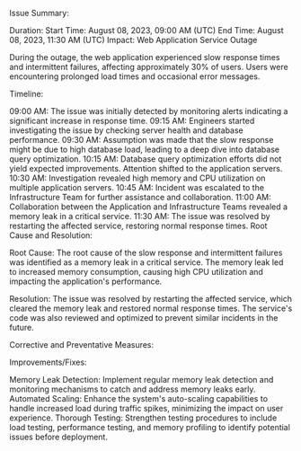 Issue Summary:

Duration: Start Time: August 08, 2023, 09:00 AM (UTC)
End Time: August 08, 2023, 11:30 AM (UTC)
Impact: Web Application Service Outage

During the outage, the web application experienced slow response times and intermittent failures, affecting approximately 30% of users. Users were encountering prolonged load times and occasional error messages.

Timeline:

09:00 AM: The issue was initially detected by monitoring alerts indicating a significant increase in response time.
09:15 AM: Engineers started investigating the issue by checking server health and database performance.
09:30 AM: Assumption was made that the slow response might be due to high database load, leading to a deep dive into database query optimization.
10:15 AM: Database query optimization efforts did not yield expected improvements. Attention shifted to the application servers.
10:30 AM: Investigation revealed high memory and CPU utilization on multiple application servers.
10:45 AM: Incident was escalated to the Infrastructure Team for further assistance and collaboration.
11:00 AM: Collaboration between the Application and Infrastructure Teams revealed a memory leak in a critical service.
11:30 AM: The issue was resolved by restarting the affected service, restoring normal response times.
Root Cause and Resolution:

Root Cause: The root cause of the slow response and intermittent failures was identified as a memory leak in a critical service. The memory leak led to increased memory consumption, causing high CPU utilization and impacting the application's performance.

Resolution: The issue was resolved by restarting the affected service, which cleared the memory leak and restored normal response times. The service's code was also reviewed and optimized to prevent similar incidents in the future.

Corrective and Preventative Measures:

Improvements/Fixes:

Memory Leak Detection: Implement regular memory leak detection and monitoring mechanisms to catch and address memory leaks early.
Automated Scaling: Enhance the system's auto-scaling capabilities to handle increased load during traffic spikes, minimizing the impact on user experience.
Thorough Testing: Strengthen testing procedures to include load testing, performance testing, and memory profiling to identify potential issues before deployment.